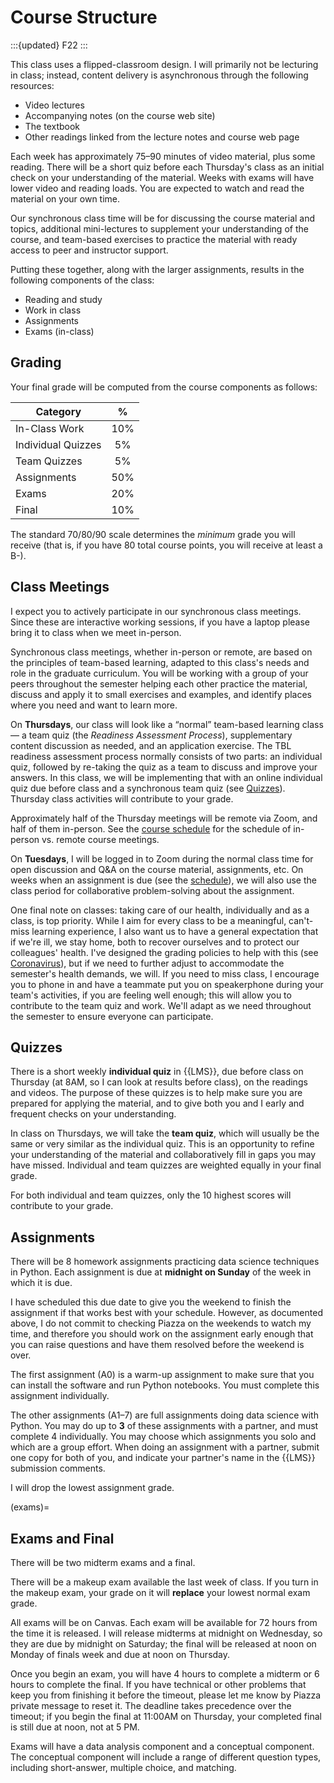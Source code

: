 # Course Structure

:::{updated} F22
:::

This class uses a flipped-classroom design.  I will primarily not be lecturing in class; instead,
content delivery is asynchronous through the following resources:

-   Video lectures
-   Accompanying notes (on the course web site)
-   The textbook
-   Other readings linked from the lecture notes and course web page

Each week has approximately 75–90 minutes of video material, plus some reading.
There will be a short quiz before each Thursday's class as an initial check on
your understanding of the material. Weeks with exams will have lower video and
reading loads.  You are expected to watch and read the material on your own
time.

Our synchronous class time will be for discussing the course material and
topics, additional mini-lectures to supplement your understanding of the course,
and team-based exercises to practice the material with ready access to peer and
instructor support.

Putting these together, along with the larger assignments, results in the
following components of the class:

-   Reading and study
-   Work in class
-   Assignments
-   Exams (in-class)

## Grading

Your final grade will be computed from the course components as follows:

| Category           | %   |
| ------------------ | :-: |
| In-Class Work      | 10% |
| Individual Quizzes | 5%  |
| Team Quizzes       | 5%  |
| Assignments        | 50% |
| Exams              | 20% |
| Final              | 10% |

The standard 70/80/90 scale determines the *minimum* grade you will receive (that is, if you have 80
total course points, you will receive at least a B-).

## Class Meetings

I expect you to actively participate in our synchronous class meetings.  Since
these are interactive working sessions, if you have a laptop please bring it to
class when we meet in-person.

Synchronous class meetings, whether in-person or remote, are based on the
principles of team-based learning, adapted to this class's needs and role in the
graduate curriculum.  You will be working with a group of your peers throughout
the semester helping each other practice the material, discuss and apply it to
small exercises and examples, and identify places where you need and want to
learn more.

On **Thursdays**, our class will look like a “normal” team-based learning class
— a team quiz (the *Readiness Assessment Process*), supplementary content
discussion as needed, and an application exercise.  The TBL readiness assessment
process normally consists of two parts: an individual quiz, followed by
re-taking the quiz as a team to discuss and improve your answers.  In this
class, we will be implementing that with an online individual quiz due before
class and a synchronous team quiz (see [Quizzes](#quizzes)). Thursday class
activities will contribute to your grade.

Approximately half of the Thursday meetings will be remote via Zoom, and half of
them in-person.  See the [course schedule](schedule.md) for the schedule of
in-person vs. remote course meetings.

On **Tuesdays**, I will be logged in to Zoom during the normal class time for
open discussion and Q&A on the course material, assignments, etc.  On weeks when
an assignment is due (see the [schedule](schedule.md)), we will also use the
class period for collaborative problem-solving about the assignment.

One final note on classes: taking care of our health, individually and as a
class, is top priority. While I aim for every class to be a meaningful,
can't-miss learning experience, I also want us to have a general expectation
that if we're ill, we stay home, both to recover ourselves and to protect our
colleagues' health.  I've designed the grading policies to help with this (see
[Coronavirus](#coronavirus)), but if we need to further adjust to accommodate
the semester's health demands, we will.  If you need to miss class, I encourage
you to phone in and have a teammate put you on speakerphone during your team's
activities, if you are feeling well enough; this will allow you to contribute to
the team quiz and work.  We'll adapt as we need throughout the semester to
ensure everyone can participate.

## Quizzes

There is a short weekly **individual quiz** in {{LMS}}, due before class on Thursday (at 8AM, so I
can look at results before class), on the readings and videos.  The purpose of these quizzes is to
help make sure you are prepared for applying the material, and to give both you and I early and
frequent checks on your understanding.

In class on Thursdays, we will take the **team quiz**, which will usually be the same or very
similar as the individual quiz.  This is an opportunity to refine your understanding of the material
and collaboratively fill in gaps you may have missed.  Individual and team quizzes are weighted
equally in your final grade.

For both individual and team quizzes, only the 10 highest scores will contribute to your grade.

## Assignments

There will be 8 homework assignments practicing data science techniques in Python. Each assignment
is due at **midnight on Sunday** of the week in which it is due.

I have scheduled this due date to give you the weekend to finish the assignment if that works best
with your schedule. However, as documented above, I do not commit to checking Piazza on the weekends
to watch my time, and therefore you should work on the assignment early enough that you can raise
questions and have them resolved before the weekend is over.

The first assignment (A0) is a warm-up assignment to make sure that you can install the software and
run Python notebooks. You must complete this assignment individually.

The other assignments (A1–7) are full assignments doing data science with Python. You may do up to
**3** of these assignments with a partner, and must complete 4 individually. You may choose which
assignments you solo and which are a group effort. When doing an assignment with a partner, submit
one copy for both of you, and indicate your partner's name in the {{LMS}} submission comments.

I will drop the lowest assignment grade.

(exams)=
## Exams and Final

There will be two midterm exams and a final.

There will be a makeup exam available the last week of class. If you turn in the
makeup exam, your grade on it will **replace** your lowest normal exam grade.

All exams will be on Canvas.  Each exam will be available for 72 hours from the
time it is released. I will release midterms at midnight on Wednesday, so they
are due by midnight on Saturday; the final will be released at noon on Monday of
finals week and due at noon on Thursday.

Once you begin an exam, you will have 4 hours to complete a midterm or 6 hours
to complete the final.  If you have technical or other problems that keep you
from finishing it before the timeout, please let me know by Piazza private
message to reset it.  The deadline takes precedence over the timeout; if you
begin the final at 11:00AM on Thursday, your completed final is still due at
noon, not at 5 PM.

Exams will have a data analysis component and a conceptual component. The
conceptual component will include a range of different question types, including
short-answer, multiple choice, and matching.
